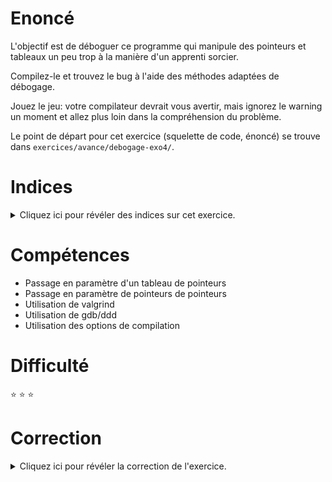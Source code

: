 # Enoncé

L'objectif est de déboguer ce programme qui manipule des pointeurs et
tableaux un peu trop à la manière d'un apprenti sorcier.

Compilez-le et trouvez le bug à l'aide des méthodes adaptées de
débogage.

Jouez le jeu: votre compilateur devrait vous avertir, mais ignorez le
warning un moment et allez plus loin dans la compréhension du
problème.

Le point de départ pour cet exercice (squelette de code, énoncé) se
trouve dans `exercices/avance/debogage-exo4/`.

# Indices

<details>
<summary>Cliquez ici pour révéler des indices sur cet exercice.</summary>
<br>

* Utilise le debugger (ddd pour une vision synthétique des tableaux)
  et arme toi de courage.
* Affiche les tableaux, les valeurs des cases, leurs
  adresses. Effectue ces affichages dans `main` d'abord puis dans
  `affiche_tab2`. Compare les résultats obtenus.
* L'etude de la memoire a l'aide de la commande gdb "x" est
  fondamentale pour comprendre l'adresse mémoire indiquée en erreur
  par valgrind.

</details>

# Compétences

* Passage en paramètre d'un tableau de pointeurs
* Passage en paramètre de pointeurs de pointeurs
* Utilisation de valgrind
* Utilisation de gdb/ddd
* Utilisation des options de compilation

# Difficulté

:star: :star: :star:
# Correction

<details>
<summary>Cliquez ici pour révéler la correction de l'exercice.</summary>
#### Corrigé du fichier Makefile

```make
# Compléter le Makefile effectuant les opérations suivantes :
# - Génération de l'exécutable : <nomexecutable>
# - <nomexecutable> : avec options de compilation standards et mode débogage pour utilisation de ddd/gdb et valgrind
# - Règle clean : supprimer les fichiers .o et l'exécutable généré 
CC=gcc
CFLAGS=-std=c99 -Wall -Wextra -g
LDFLAGS=
EXEC=debogage-exo4

all: $(EXEC)

$(EXEC): $(EXEC).c
	$(CC) -o $@ $^ $(CFLAGS) $(LDFLAGS)

.PHONY: clean
clean:
	rm -f *~ *.o $(EXEC)

```

#### Corrigé du fichier debogage-exo4.c

```c
#include <stdio.h>

int tab[4][4] =
    { {1, 2, 3, 4}, {5, 6, 7, 8}, {9, 10, 11, 12}, {13, 14, 15, 16} };

int *tab2[] = { tab[0], tab[1], tab[2], tab[3] };


void affiche_tab(int tab[][4])
{
    int i, j;
    for (i = 0; i < 4; ++i) {
	for (j = 0; j < 4; ++j) {
	    printf("%2d ", tab[i][j]);
	}
	printf("\n");
    }
    printf("\n");
    fflush(stdout);
}

void affiche_tab2(int *tab[])
{
    int i, j;
    for (i = 0; i < 4; ++i) {
	for (j = 0; j < 4; ++j) {
	    printf("%2d ", tab[i][j]);
	}
	printf("\n");
    }
    printf("\n");
    fflush(stdout);
}

int main()
{
    affiche_tab(tab);
    affiche_tab2(tab2);
    affiche_tab2(tab);
    affiche_tab(tab2);
    return 0;
}


```


# Correction debogage-exo4

### Résumé : pointeurs de pointeurs et tableaux de pointeurs, ce n’est pas la même chose !

## Warnings compilation

    gcc -o debogage-exo4 debogage-exo4.c -std=c99 -Wall -Wextra -g
    debogage-exo4.c:51:15: warning: incompatible pointer types passing 'int [4][4]'
        to parameter of type 'int **' [-Wincompatible-pointer-types]
            affiche_tab2(tab);
                        ^~~
    debogage-exo4.c:34:24: note: passing argument to parameter 'tab' here
    void affiche_tab2(int *tab[])
                            ^
    debogage-exo4.c:52:14: warning: incompatible pointer types passing 'int *[4]' to
        parameter of type 'int (*)[4]' [-Wincompatible-pointer-types]
            affiche_tab(tab2);
                        ^~~~
    debogage-exo4.c:21:22: note: passing argument to parameter 'tab' here
    void affiche_tab(int tab[][4])
                        ^
    2 warnings generated.

## Valgrind

    gcc -o debogage-exo4 debogage-exo4.c -std=c99 -Wall -Wextra –g

    valgrind ./debogage-exo4
    ==22872== Memcheck, a memory error detector
    ==22872== Copyright (C) 2002-2015, and GNU GPL'd, by Julian Seward et al.
    ==22872== Using Valgrind-3.11.0 and LibVEX; rerun with -h for copyright info
    ==22872== Command: ./debogage-exo4
    ==22872==
    1  2  3  4
    5  6  7  8
    9 10 11 12
    13 14 15 16

    1  2  3  4
    5  6  7  8
    9 10 11 12
    13 14 15 16

    ==22872== Invalid read of size 4
    ==22872==    at 0x40064C: affiche_tab2 (debogage-exo4.c:39)
    ==22872==    by 0x4006F5: main (debogage-exo4.c:51)
    ==22872==  Address 0x200000001 is not stack'd, malloc'd or (recently) free'd
    ==22872==
    ==22872==
    ==22872== Process terminating with default action of signal 11 (SIGSEGV)
    ==22872==  Access not within mapped region at address 0x200000001
    ==22872==    at 0x40064C: affiche_tab2 (debogage-exo4.c:39)
    ==22872==    by 0x4006F5: main (debogage-exo4.c:51)
    ==22872==  If you believe this happened as a result of a stack
    ==22872==  overflow in your program's main thread (unlikely but
    ==22872==  possible), you can try to increase the size of the
    ==22872==  main thread stack using the --main-stacksize= flag.
    ==22872==  The main thread stack size used in this run was 10485760.
    ==22872==
    ==22872== HEAP SUMMARY:
    ==22872==     in use at exit: 0 bytes in 0 blocks
    ==22872==   total heap usage: 0 allocs, 0 frees, 0 bytes allocated
    ==22872==
    ==22872== All heap blocks were freed -- no leaks are possible
    ==22872==
    ==22872== For counts of detected and suppressed errors, rerun with: -v
    ==22872== ERROR SUMMARY: 1 errors from 1 contexts (suppressed: 4 from 4)
    Erreur de segmentation

## gdb/ddd

    gcc debogage-exo4.c -o debogage-exo4 -std=c99 -Wall -Wextra –g
    ddd ./ debogage-exo2
	   // Commenter les 2 premiers affiche_tab et affiche_tab2 pour se concentrer sur
          le affiche_tab2 suivant
	   // Usez et abusez de graph display ...

On explore d’abord `tab` dans `main()` : `tab` est un tableau de 4x4 entiers.

![](solution-ddd1.png)

On explore ensuite `tab2` dans `main()` : `tab2` est un tableau de 4 pointeurs sur des entiers.

![](solution-ddd2.png)

On explore `tab` dans `affiche_tab2(tab)`.

![](solution-ddd3.png)

On vérifie la taille d’un `int` et d’un `int *`.

![](solution-ddd4.png)

Dans `main()`, on affiche en binaire le contenu des adresses concernées (commande : `x/t` dans gdb et ddd).

![](solution-ddd5.png)

## Conclusion

`sizeof(int)` : 4 octets
`sizeof(int *)` : 8 octets
`affiche_tab2` attend en argument un tableau de pointeurs sur des entiers (`int *tab[]`), donc un tableau dont chaque cellule contient l’adresse d’une case mémoire contenant une valeur entière.
Lorsqu’on passe en argument `tab` qui est un tableau de 4 x 4 entiers, `tab` va être interprété dans `affiche_tab2` comme un tableau de pointeurs sur des entiers.
Ce sont les entiers 1 (`tab[0][0]`) et 2 (`tab[0][1]`) qui sont alors considérés ensemble comme l'adresse d'un `int *`, puisqu'il faut ici deux entiers pour occuper la place mémoire d'un `int *`.
Pour comprendre l’interprétation finale de cet ensemble de 2 valeurs, on utilise la commande `x/g` qui affiche l’interprétation de l’ensemble des 8 octets stockés à une adresse donnée. Dans l’exemple :

    (gdb) x/g &tab[0][0]
    0x600ae0 <tab>:	00000000000000000000000000000010 00000000000000000000000000000001
											 dec : 2						  dec : 1
Inversion de 1 et 2 dans l’interprétation des 8 octets probablement liée au stockage interne des octets (voir little / big endian).
Dans `affiche_tab2`, si on convertit cet ensemble binaire en hexadécimal, on obtient donc `0x200000001` (adresse qui est stockée dans `tab[0]` à l’intérieur d’`affiche_tab2`).
L’adresse ainsi interprétée `0x200000001` ne correspond à aucune case mémoire réservée par le programme.  Ce qui se traduit par des lectures illégales de mémoire dans valgrind.

On peut modifier légèrement l’exercice avec un `tab[4][2]` pour vérifier que tout est bien compris :

![](solution-ddd6.png)


</details>

